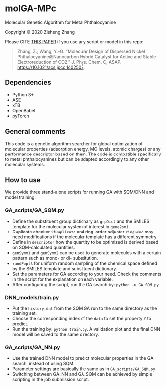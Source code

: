 # molGA-MPc
Molecular Genetic Algorithm for Metal Phthalocyanine

Copyright © 2020 Zisheng Zhang

Please CITE [THIS PAPER](https://zishengz.github.io/docs/2021jpcc.pdf) if you use any script or model in this repo:
> Zhang, Z.; Wang, Y.-G. "Molecular Design of Dispersed Nickel Phthalocyanine@Nanocarbon Hybrid Catalyst for Active and Stable Electroreduction of CO2." J. Phys. Chem. C, ASAP. https://10.1021/acs.jpcc.1c02508.

## Dependencies
- Python 3+
- ASE
- xTB
- OpenBabel
- pyTorch

## General comments
This code is a genetic algorithm searcher for global optimization of molecular properties (adsorption energy, MO levels, atomic charges) or any performance descriptor based on them. The code is compatible specifically to metal phthalocyanines but can be adapted accordingly to any other molecular systems.

## How to use
We provide three stand-alone scripts for running GA with SQM/DNN and model training:

### GA_scripts/GA_SQM.py
- Define the substituent group dictionary as ```grpDict``` and the SMILES template for the molecular system of interest in ```gene2smi```.
- Duplicate checker ```ifDuplicate``` and ring-order adjuster ```ringGene``` may need modifications if the molecular template has a different symmetry.
- Define in ```descriptor``` how the quantity to be optimized is derived based on SQM-calculated quantities.
- ```genSymm1``` and ```genSymm2``` can be used to generate molecules with a certain pattern such as mono- or di- substitution.
- ```randPop``` is for uniform random sampling of the chemical space defined by the SMILES template and substituent dictionary.
- Set the parameters for GA according to your need. Check the comments in the script for the explanation on each variable.
- After configuring the script, run the GA search by: ```python -u GA_SQM.py```

### DNN_models/train.py
- Put the ```history.dat``` from the SQM GA run to the same directory as the training set.
- Choose the corresponding index of the ```data``` to set the property ```Y``` to predict.
- Run the training by: ```python train.py```. A validation plot and the final DNN model will be saved to the same directory.

### GA_scripts/GA_NN.py
- Use the trained DNN model to predict molecular properties in the GA search, instead of using SQM.
- Parameter settings are basically the same as in ```GA_scripts/GA_SQM.py```
- Switching between GA_NN and GA_SQM can be achieved by simple scripting in the job submission script.

